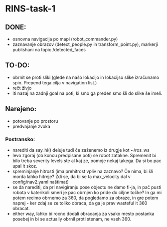 # RINS-task-1

## DONE:
- osnovna navigacija po mapi (robot_commander.py)
- zaznavanje obrazov (detect_people.py in transform_point.py), markerji publishani na topic /detected_faces

## TO-DO:
- obrnit se proti sliki (glede na našo lokacijo in lokacijso slike izračunamo spin. Prepend tega cilja v navigation list.)
- rečt živjo
- iti nazaj na zadnji goal na poti, ki smo ga preden smo šli do slike še imeli.

## Narejeno:
- potovanje po prostoru
- predvajanje zvoka



### Postransko:
- narediti da say_hi() deluje tudi če zaženemo iz drugje kot ~/ros_ws
- levo zgoraj (ob koncu predpisane poti) se robot zatakne. Spremenit bi bilo treba severity levels ste al kaj ze, pomoje nekaj takega. Da si bo pac upal it skoz.
- spreminjanje hitrosti (ima prehitrost vpliv na zaznavo? Če nima, bi šli morda lahko hitreje? Zdi se, da bi se ta max_velocity dal v config/nav2.yaml naštimat)
- se da narediti, da pri navigiranju pose objectu ne damo fi-ja, in pač pusti robota v katerikoli smeri je pac obrnjen ko pride do ciljne točke? In ga mi potem recimo obrnemo za 360, da pogledamo za obraze, in gre potem naprej - ker zdaj se ze toliko obraca, da ga je prav wasteful it 360 obracat.
- either way, lahko bi rocno dodali obracanja za vsako mesto postanka posebej in bi se actually obrnil proti stenam, ne vseh 360.
